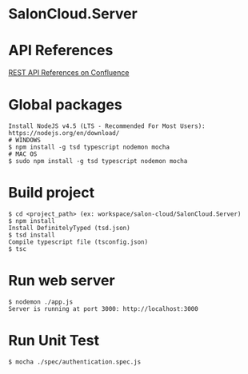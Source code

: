 SalonCloud.Server
=================

API References
==============

[REST API References on
Confluence](https://smisyteam.atlassian.net/wiki/display/SC/REST+API+References)

Global packages
=============
```
Install NodeJS v4.5 (LTS - Recommended For Most Users): https://nodejs.org/en/download/
# WINDOWS
$ npm install -g tsd typescript nodemon mocha
# MAC OS
$ sudo npm install -g tsd typescript nodemon mocha
```

Build project
=============
```
$ cd <project_path> (ex: workspace/salon-cloud/SalonCloud.Server)
$ npm install
Install DefinitelyTyped (tsd.json)
$ tsd install
Compile typescript file (tsconfig.json)
$ tsc
```
Run web server
=============
```
$ nodemon ./app.js
Server is running at port 3000: http://localhost:3000
```
Run Unit Test
=============
```
$ mocha ./spec/authentication.spec.js
```
